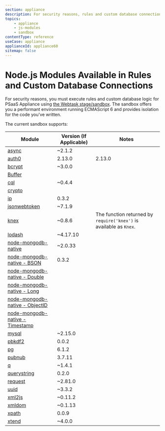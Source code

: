 ```yaml
---
section: appliance
description: For security reasons, rules and custom database connections for PSaaS Appliance run in a JavaScript sandbox. You can use the full power of the ECMAScript 5 language and a few selected libraries.
topics:
    - appliance
    - js-modules
    - sandbox
contentType: reference
useCase: appliance
applianceId: appliance60
sitemap: false
---
```


# Node.js Modules Available in Rules and Custom Database Connections

For security reasons, you must execute rules and custom database logic for PSaaS Appliance using [the Webtask stage/sandbox](/appliance/webtasks). The sandbox offers you a performant environment running ECMAScript 6 and provides isolation for the code you've written.

The current sandbox supports:

| Module | Version (If Applicable) | Notes |
| - | - | - |
| [async](https://github.com/caolan/async) | ~2.1.2 |  |
| [auth0](https://github.com/auth0/node-auth0) | 2.13.0 | 2.13.0 |
| [bcrypt](https://github.com/ncb000gt/node.bcrypt.js) | ~3.0.0 |  |
| [Buffer](http://nodejs.org/docs/v0.10.24/api/buffer.html) |  |  |
| [cql](https://github.com/jorgebay/node-cassandra-cql) |  ~0.4.4 |  |
| [crypto](http://nodejs.org/docs/v0.10.24/api/crypto.html) |  |  |
| [ip](https://github.com/keverw/range_check) | 0.3.2 |  |
| [jsonwebtoken](https://github.com/auth0/node-jsonwebtoken) | ~7.1.9 |  |
| [knex](http://knexjs.org) | ~0.8.6 | The function returned by `require('knex')` is available as `Knex`. |
| [lodash](https://github.com/lodash/lodash) | ~4.17.10 |  |
| [node-mongodb-native](https://github.com/mongodb/node-mongodb-native) | ~2.0.33 |  |
| [node-mongodb-native - BSON](http://mongodb.github.io/node-mongodb-native/api-bson-generated/bson.html) | 0.3.2 |  |
| [node-mongodb-native - Double](http://mongodb.github.io/node-mongodb-native/api-bson-generated/double.html) |  |  |
| [node-mongodb-native - Long](http://mongodb.github.io/node-mongodb-native/api-bson-generated/long.html) |  |  |
| [node-mongodb-native - ObjectID](http://mongodb.github.io/node-mongodb-native/api-bson-generated/objectid.html) |  |  |
| [node-mongodb-native - Timestamp](http://mongodb.github.io/node-mongodb-native/api-bson-generated/timestamp.html) |  |  |
| [mysql](https://github.com/felixge/node-mysql) | ~2.15.0 |  |
| [pbkdf2](https://github.com/davidmurdoch/easy-pbkdf2) | 0.0.2 |  |
| [pg](https://github.com/brianc/node-postgres) | 6.1.2 |  |
| [pubnub](https://github.com/pubnub/javascript/tree/master/node.js) | 3.7.11 |  |
| [q](https://github.com/kriskowal/q) | ~1.4.1 |  |
| [querystring](http://nodejs.org/api/querystring.html) | 0.2.0 |  |
| [request](https://github.com/mikeal/request) | ~2.81.0 |  |
| [uuid](https://github.com/kelektiv/node-uuid) | ~3.3.2 |  |
| [xml2js](https://github.com/Leonidas-from-XIV/node-xml2js) | ~0.11.2 |  |
| [xmldom](https://github.com/jindw/xmldom) | ~0.1.13 |  |
| [xpath](https://github.com/goto100/xpath) | 0.0.9 |  |
| [xtend](https://github.com/Raynos/xtend) | ~4.0.0 |  |